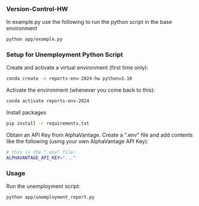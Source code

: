 ### Version-Control-HW

In example.py use the following to run the python script in the base environment 

```sh
python app/example.py
```

### Setup for Unemployment Python Script

Create and activate a virtual environment (first time only):
```sh
conda create -n reports-env-2024-hw python=3.10
```

Activate the environment (whenever you come back to this):
```sh
conda activate reports-env-2024
```

Install packages
```sh
pip install -r requirements.txt
```

Obtain an API Key from AlphaVantage.
Create a ".env" file and add contents like the following (using your own AlphaVantage API Key):
```sh
# this is the ".env" file:
ALPHAVANTAGE_API_KEY="..."
```
### Usage

Run the unemployment script:
```sh
python app/unemployment_report.py
```